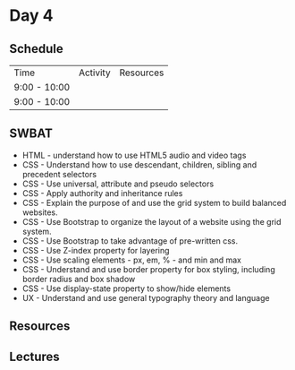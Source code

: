 # Day 4

## Schedule

<table>
    <tr>
        <td>Time</td>
        <td>Activity</td>
        <td>Resources</td>
    </tr>
    <tr>
        <td>9:00 - 10:00</td>
        <td> </td>
        <td>
        </td>
    </tr>
    <tr>
        <td>9:00 - 10:00</td>
        <td> </td>
        <td>
        </td>
    </tr>
</table>

## SWBAT
+ HTML - understand how to use HTML5 audio and video tags
+ CSS - Understand how to use descendant, children, sibling and precedent selectors
+ CSS - Use universal, attribute and pseudo selectors
+ CSS - Apply authority and inheritance rules
+ CSS - Explain the purpose of and use the grid system to build balanced websites.
+ CSS - Use Bootstrap to organize the layout of a website using the grid system.
+ CSS - Use Bootstrap to take advantage of pre-written css.
+ CSS - Use Z-index property for layering
+ CSS - Use scaling elements - px, em, % - and min and max
+ CSS - Understand and use border property for box styling, including border radius and box shadow
+ CSS - Use display-state property to show/hide elements
+ UX - Understand and use general typography theory and language


## Resources

## Lectures
